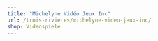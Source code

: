 ```yaml
---
title: "Michelyne Vidéo Jeux Inc"
url: /trois-rivieres/michelyne-video-jeux-inc/
shop: Videospiele
---
```

